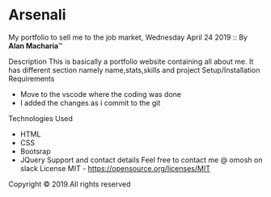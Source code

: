 # Arsenali
My portfolio to sell me to the job market, Wednesday April 24 2019 ::
 By **Alan Macharia**&trade;

Description
This is basically a portfolio website containing all about me. It has different section namely name,stats,skills and project
Setup/Installation Requirements
* Move to the vscode where the coding was done
* I added the changes as i commit to the git

Technologies Used
* HTML
* CSS
* Bootsrap
* JQuery
Support and contact details
Feel free to contact me @ omosh on slack
License
MIT - <https://opensource.org/licenses/MIT>

Copyright &copy; 2019.All rights reserved
